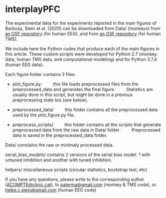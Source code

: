 # interplayPFC

The experimental data for the experiments reported in the main figures of Barbosa, Stein et al. (2020) can be downloaded from Data/ (monkeys) from [an OSF repository](https://osf.io/qa34s/) (for human EEG), and from [an OSF repository](https://osf.io/8e9y2) (for human TMS).

We include here the Python codes that produce each of the main figures in this article. These custom scripts were developed for Python 2.7 (monkey data, human TMS data, and computational modeling) and for Python 3.7.4 (human EEG data).


Each figure folder contains 3 files:
- plot_figure.py:
        this file loads preprocessed files from the preprocessed_data and generates the final figure.
        Statistics are usually done in this script, but might be done in a previous preprocessing state too (see below).

- preprocessed_data/
        this folder contains all the preprocessed data used by the plot_figure.py file.

- preprocess_scripts/
        this folder contains all the scripts that generate preprocessed data from the raw data in Data/ folder.
        Preprocessed data is saved in the preprocessed_data folder.

Data/ constains the raw or minimaly processed data.

serial_bias_models/ contains 2 versions of the serial bias model. 1 with untuned inhibition and another with tuned inhibition.

helpers/ miscellaneous scripts (circular statistics, bootstrap test, etc)

If you have any questions, please write to the corresponding author (ACOMPTE@clinic.cat), to palerma@gmail.com (monkey & TMS code), or heike.c.stein@gmail.com (human EEG code)
